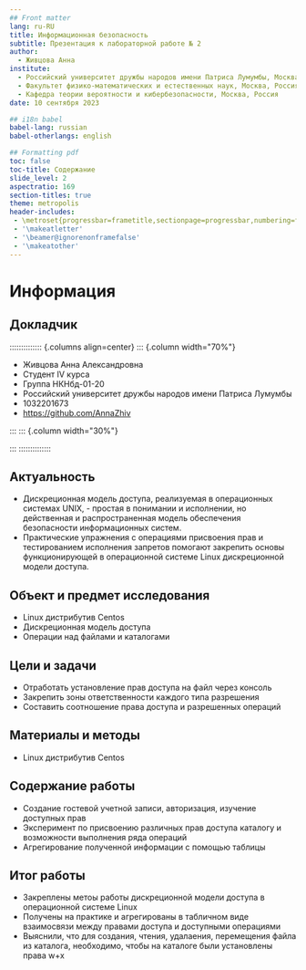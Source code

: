 ```yaml
---
## Front matter
lang: ru-RU
title: Информационная безопасность
subtitle: Презентация к лабораторной работе № 2
author:
  - Живцова Анна
institute:
  - Российский университет дружбы народов имени Патриса Лумумбы, Москва, Россия
  - Факультет физико-математических и естественных наук, Москва, Россия
  - Кафедра теории вероятности и кибербезопасности, Москва, Россия
date: 10 сентября 2023

## i18n babel
babel-lang: russian
babel-otherlangs: english

## Formatting pdf
toc: false
toc-title: Содержание
slide_level: 2
aspectratio: 169
section-titles: true
theme: metropolis
header-includes:
 - \metroset{progressbar=frametitle,sectionpage=progressbar,numbering=fraction}
 - '\makeatletter'
 - '\beamer@ignorenonframefalse'
 - '\makeatother'
---
```


# Информация

## Докладчик

:::::::::::::: {.columns align=center}
::: {.column width="70%"}

  * Живцова Анна Александровна
  * Студент IV курса
  * Группа НКНбд-01-20
  * Российский университет дружбы народов имени Патриса Лумумбы 
  * 1032201673
  * <https://github.com/AnnaZhiv>

:::
::: {.column width="30%"}

:::
::::::::::::::

## Актуальность

- Дискреционная модель доступа, реализуемая в операционных системах UNIX, - простая в понимании и исполнении, но действенная и распространенная модель обеспечения безопасности информационных систем.    
-  Практические упражнения с операциями присвоения прав и тестированием исполнения запретов помогают закрепить основы функционирующей в операционной системе Linux  дискреционной модели доступа.

## Объект и предмет исследования

- Linux дистрибутив Centos     
- Дискреционная модель доступа     
- Операции над файлами и каталогами       

## Цели и задачи

- Отработать установление прав доступа на файл через консоль         
- Закрепить зоны ответственности каждого типа разрешения     
- Составить соотношение права доступа и разрешенных операций        

## Материалы и методы

- Linux дистрибутив Centos      

## Содержание работы

- Создание гостевой учетной записи, авторизация, изучение доступных прав     
- Эксперимент по присвоению различных прав доступа каталогу и возможности выполнения ряда операций        
- Агрегирование полученной информации с помощью таблицы           

## Итог работы

- Закреплены метоы работы дискреционной модели доступа в операционной системе Linux    
- Получены на практике и агрегированы в табличном виде взаимосвязи между правами доступа и доступными операциями    
- Выяснили, что для создания, чтения, удалаения, перемещения файла из каталога, необходимо, чтобы на каталоге были установлены права w+x    






